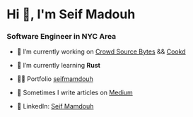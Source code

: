 <h1 align="left">Hi 👋, I'm Seif Madouh</h1>
<h3 align="left">Software Engineer in NYC Area</h3>

- 🔭 I’m currently working on [Crowd Source Bytes](https://github.com/coreyja/crowd-source-bytes) && [Cookd](https://cookd.dev/?author=Seif-Mamdouh)

- 🌱 I’m currently learning **Rust**

- 👨‍💻 Portfolio [seifmamdouh](https://www.seifmamdouh.com/)

- 📝 Sometimes I write articles on [Medium](https://medium.com/@seifmamdouh7878)

- 🤝 LinkedIn: [Seif Mamdouh](https://www.linkedin.com/in/seif-mamdouh/)
